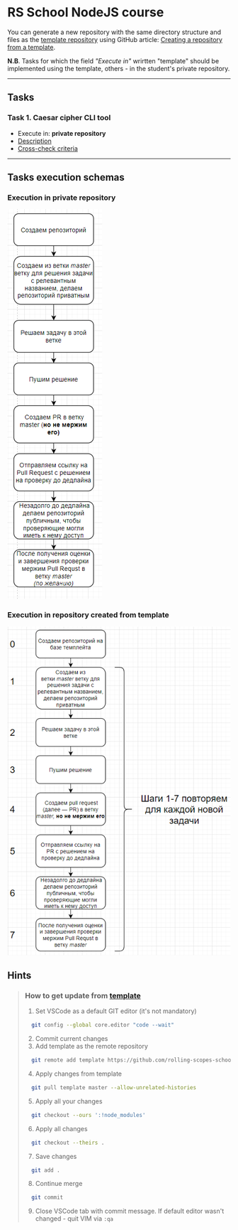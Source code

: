 # RS School NodeJS course

You can generate a new repository with the same directory structure and files as the [template repository](https://github.com/rolling-scopes-school/nodejs-course-template) using GitHub article: [ Creating a repository from a template](https://help.github.com/en/github/creating-cloning-and-archiving-repositories/creating-a-repository-from-a-template).

**N.B**. Tasks for which the field *"Execute in"* wrirtten "template" should be implemented using the template, others - in the student's private repository.

---

## Tasks

### Task 1. Caesar cipher CLI tool

* Execute in: **private repository**
* [Description](./descriptions/caesar-cipher-cli-tool.md)
* [Cross-check criteria](./cross-check/caesar-cipher-cli-tool.md)

---

## Tasks execution schemas

### Execution in private repository

![repository schema](./assets/schema-repo.png "Repository schema")

### Execution in repository created from template

![repository schema](./assets/schema-template.png "Template schema")

## Hints

>  ### **How to get update from [template](https://github.com/rolling-scopes-school/nodejs-course-template/tree/master)**
>  1. Set VSCode as a default GIT editor (it's not mandatory)
>    ```bash
>      git config --global core.editor "code --wait"
>    ```
>  2. Commit current changes
>  3. Add template as the remote repository
>    ```bash
>      git remote add template https://github.com/rolling-scopes-school/nodejs-course-template.git
>    ```
>  4. Apply changes from template
>    ```bash
>      git pull template master --allow-unrelated-histories
>    ```
>  5. Apply all your changes
>    ```bash
>      git checkout --ours ':!node_modules'
>    ```
>  6. Apply all changes
>    ```bash
>      git checkout --theirs .
>    ```
>  7. Save changes
>    ```bash
>      git add .
>    ```
>  8. Continue merge
>    ```bash
>      git commit
>    ```
>  9. Close VSCode tab with commit message. If  default editor wasn't changed - quit VIM via `:qa`